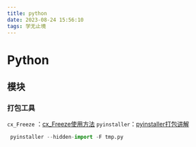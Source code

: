 ```yaml
---
title: python
date: 2023-08-24 15:56:10
tags: 学无止境
---
```


# Python

## 模块

### 打包工具

`cx_Freeze` ：[cx_Freeze使用方法](https://www.diaoyc.cn/archives/python%E4%BD%BF%E7%94%A8cxfreeze%E6%89%93%E5%8C%85fastapi%E9%A1%B9%E7%9B%AE%E7%9A%84%E6%96%B9%E6%B3%95%E4%BB%A5%E5%8F%8A%E9%81%87%E5%88%B0%E7%9A%84%E9%97%AE%E9%A2%98#post-content)
`pyinstaller`：[pyinstaller打包讲解](https://blog.csdn.net/qq_39621009/article/details/122308590)

```python
 pyinstaller --hidden-import -F tmp.py
```